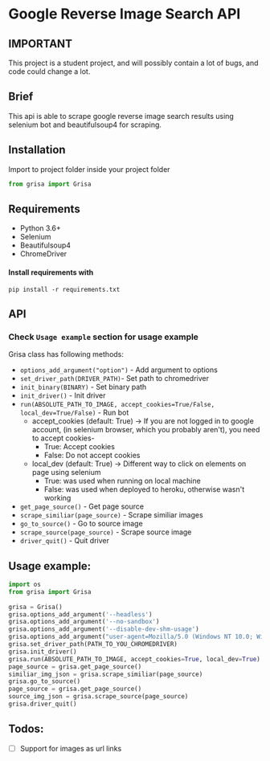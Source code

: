 # Google Reverse Image Search API
## IMPORTANT
This project is a student project, and will possibly contain a lot of bugs, and code could change a lot.

## Brief
This api is able to scrape google reverse image search results using selenium bot and beautifulsoup4 for scraping.

## Installation
Import to project folder inside your project folder
```python
from grisa import Grisa
```

## Requirements
- Python 3.6+
- Selenium
- Beautifulsoup4
- ChromeDriver
#### Install requirements with
`pip install -r requirements.txt`

## API
### Check `Usage example` section for usage example
Grisa class has following methods:
- `options_add_argument("option")` - Add argument to options
- `set_driver_path(DRIVER_PATH)`- Set path to chromedriver
- `init_binary(BINARY)` - Set binary path
- `init_driver()` - Init driver
- `run(ABSOLUTE_PATH_TO_IMAGE, accept_cookies=True/False, local_dev=True/False)` - Run bot
    - accept_cookies (default: True) -> If you are not logged in to google account, 
                                        (in selenium browser, which you probably aren't), you need to accept cookies-
        - True: Accept cookies
        - False: Do not accept cookies
    - local_dev (default: True) -> Different way to click on elements on page using selenium 
        - True: was used when running on local machine
        - False: was used when deployed to heroku, otherwise wasn't working 
- `get_page_source()` - Get page source
- `scrape_similiar(page_source)` - Scrape similiar images
- `go_to_source()` - Go to source image
- `scrape_source(page_source)` - Scrape source image
- `driver_quit()` - Quit driver



## Usage example:
```python
import os
from grisa import Grisa
 
grisa = Grisa()
grisa.options_add_argument('--headless')
grisa.options_add_argument('--no-sandbox')
grisa.options_add_argument('--disable-dev-shm-usage')
grisa.options_add_argument("user-agent=Mozilla/5.0 (Windows NT 10.0; Win64; x64) AppleWebKit/537.36 (KHTML, like Gecko) Chrome/87.0.4280.88 Safari/537.36")
grisa.set_driver_path(PATH_TO_YOU_CHROMEDRIVER)
grisa.init_driver()
grisa.run(ABSOLUTE_PATH_TO_IMAGE, accept_cookies=True, local_dev=True)
page_source = grisa.get_page_source()
similiar_img_json = grisa.scrape_similiar(page_source)
grisa.go_to_source()
page_source = grisa.get_page_source()
source_img_json = grisa.scrape_source(page_source)
grisa.driver_quit()
```

## Todos:
- [ ] Support for images as url links

